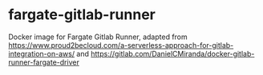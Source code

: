# fargate-gitlab-runner

Docker image for Fargate Gitlab Runner, adapted from https://www.proud2becloud.com/a-serverless-approach-for-gitlab-integration-on-aws/ and https://gitlab.com/DanielCMiranda/docker-gitlab-runner-fargate-driver
